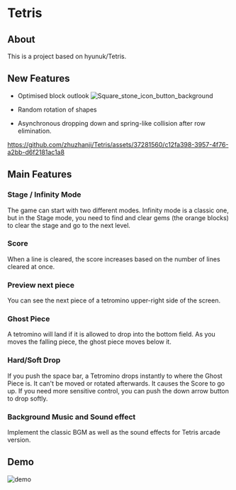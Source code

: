 # Tetris
## About
This is a project based on hyunuk/Tetris.

## New Features
* Optimised block outlook 
![Square_stone_icon_button_background](https://github.com/zhuzhanji/Tetris/assets/37281560/35687c64-7a23-4d87-b927-20c3a545d6c7)

* Random rotation of shapes
* Asynchronous dropping down and spring-like collision after row elimination.



https://github.com/zhuzhanji/Tetris/assets/37281560/c12fa398-3957-4f76-a2bb-d6f2181ac1a8



## Main Features
### Stage / Infinity Mode
The game can start with two different modes. Infinity mode is a classic one, but in the Stage mode, you need to find and clear gems (the orange blocks) to clear the stage and go to the next level.

### Score
When a line is cleared, the score increases based on the number of lines cleared at once. 

### Preview next piece
You can see the next piece of a tetromino upper-right side of the screen.

### Ghost Piece
A tetromino will land if it is allowed to drop into the bottom field. As you moves the falling piece, the ghost piece moves below it.

### Hard/Soft Drop
If you push the space bar, a Tetromino drops instantly to where the Ghost Piece is. It can't be moved or rotated afterwards. It causes the Score to go up. If you need more sensitive control, you can push the down arrow button to drop softly.

### Background Music and Sound effect
Implement the classic BGM as well as the sound effects for Tetris arcade version.

## Demo
![demo]

[demo]: screenshots/demo.gif
